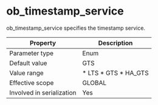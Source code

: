 ob_timestamp_service 
=========================================

ob_timestamp_service specifies the timestamp service. 


|       **Property**        |                                                                 **Description**                                                                 |
|---------------------------|-------------------------------------------------------------------------------------------------------------------------------------------------|
| Parameter type            | Enum                                                                                                                                            |
| Default value             | GTS                                                                                                                                             |
| Value range               | * LTS   * GTS   * HA_GTS    |
| Effective scope           | GLOBAL                                                                                                                                          |
| Involved in serialization | Yes                                                                                                                                             |


